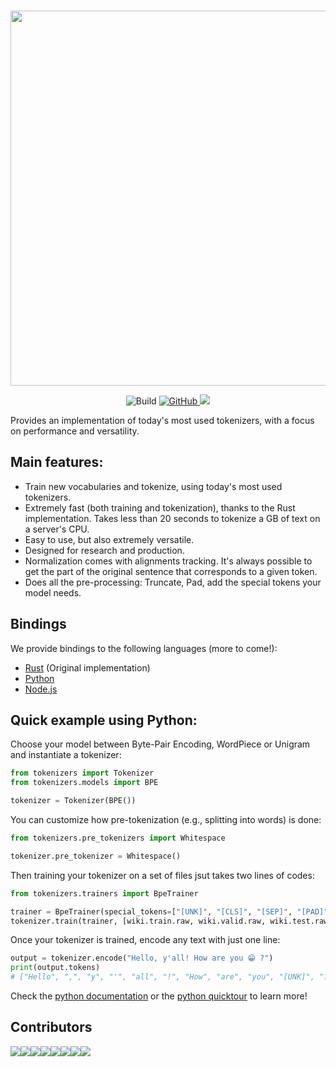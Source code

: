 <p align="center">
    <br>
    <img src="https://huggingface.co/landing/assets/tokenizers/tokenizers-logo.png" width="600"/>
    <br>
<p>
<p align="center">
    <img alt="Build" src="https://github.com/huggingface/tokenizers/workflows/Rust/badge.svg">
    <a href="https://github.com/huggingface/tokenizers/blob/master/LICENSE">
        <img alt="GitHub" src="https://img.shields.io/github/license/huggingface/tokenizers.svg?color=blue&cachedrop">
    </a>
    </a>
    <a href="https://pepy.tech/project/tokenizers/week">
        <img src="https://pepy.tech/badge/tokenizers/week" />
    </a>
</p>

Provides an implementation of today's most used tokenizers, with a focus on performance and
versatility.

## Main features:

 - Train new vocabularies and tokenize, using today's most used tokenizers.
 - Extremely fast (both training and tokenization), thanks to the Rust implementation. Takes
   less than 20 seconds to tokenize a GB of text on a server's CPU.
 - Easy to use, but also extremely versatile.
 - Designed for research and production.
 - Normalization comes with alignments tracking. It's always possible to get the part of the
   original sentence that corresponds to a given token.
 - Does all the pre-processing: Truncate, Pad, add the special tokens your model needs.

## Bindings

We provide bindings to the following languages (more to come!):
  - [Rust](https://github.com/huggingface/tokenizers/tree/master/tokenizers) (Original implementation)
  - [Python](https://github.com/huggingface/tokenizers/tree/master/bindings/python)
  - [Node.js](https://github.com/huggingface/tokenizers/tree/master/bindings/node)
 
## Quick example using Python:

Choose your model between Byte-Pair Encoding, WordPiece or Unigram and instantiate a tokenizer:

```python
from tokenizers import Tokenizer
from tokenizers.models import BPE

tokenizer = Tokenizer(BPE())
```

You can customize how pre-tokenization (e.g., splitting into words) is done:

```python
from tokenizers.pre_tokenizers import Whitespace

tokenizer.pre_tokenizer = Whitespace()
```

Then training your tokenizer on a set of files jsut takes two lines of codes:

```python
from tokenizers.trainers import BpeTrainer

trainer = BpeTrainer(special_tokens=["[UNK]", "[CLS]", "[SEP]", "[PAD]", "[MASK]"])
tokenizer.train(trainer, [wiki.train.raw, wiki.valid.raw, wiki.test.raw])
```

Once your tokenizer is trained, encode any text with just one line:
```python
output = tokenizer.encode("Hello, y'all! How are you 😁 ?")
print(output.tokens)
# ["Hello", ",", "y", "'", "all", "!", "How", "are", "you", "[UNK]", "?"]
```

Check the [python documentation](https://huggingface.co/tokenizers/python/latest/) or the 
[python quicktour](https://huggingface.co/tokenizers/python/latest/quicktour.html) to learn more!
 
## Contributors
  
[![](https://sourcerer.io/fame/clmnt/huggingface/tokenizers/images/0)](https://sourcerer.io/fame/clmnt/huggingface/tokenizers/links/0)[![](https://sourcerer.io/fame/clmnt/huggingface/tokenizers/images/1)](https://sourcerer.io/fame/clmnt/huggingface/tokenizers/links/1)[![](https://sourcerer.io/fame/clmnt/huggingface/tokenizers/images/2)](https://sourcerer.io/fame/clmnt/huggingface/tokenizers/links/2)[![](https://sourcerer.io/fame/clmnt/huggingface/tokenizers/images/3)](https://sourcerer.io/fame/clmnt/huggingface/tokenizers/links/3)[![](https://sourcerer.io/fame/clmnt/huggingface/tokenizers/images/4)](https://sourcerer.io/fame/clmnt/huggingface/tokenizers/links/4)[![](https://sourcerer.io/fame/clmnt/huggingface/tokenizers/images/5)](https://sourcerer.io/fame/clmnt/huggingface/tokenizers/links/5)[![](https://sourcerer.io/fame/clmnt/huggingface/tokenizers/images/6)](https://sourcerer.io/fame/clmnt/huggingface/tokenizers/links/6)[![](https://sourcerer.io/fame/clmnt/huggingface/tokenizers/images/7)](https://sourcerer.io/fame/clmnt/huggingface/tokenizers/links/7)

